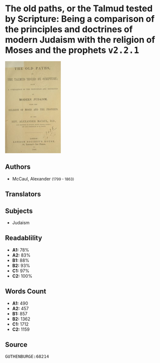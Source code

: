 # The old paths, or the Talmud tested by Scripture: Being a comparison of the principles and doctrines of modern Judaism with the religion of Moses and the prophets <kbd>v2.2.1</kbd>

![](./cover.medium.jpg "")

## Authors


 - McCaul, Alexander <small>(1799 - 1863)</small>

## Translators



## Subjects


 - Judaism

## Readablility


 - **A1:** 78%
 - **A2:** 83%
 - **B1:** 88%
 - **B2:** 93%
 - **C1:** 97%
 - **C2:** 100%

## Words Count


 - **A1:** 490
 - **A2:** 457
 - **B1:** 857
 - **B2:** 1362
 - **C1:** 1712
 - **C2:** 1159

## Source


<kbd>GUTHENBURGE:68214</kbd>
